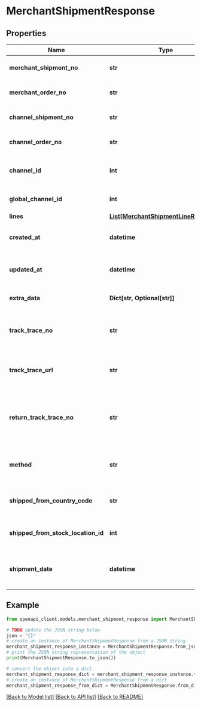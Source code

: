 # MerchantShipmentResponse


## Properties

Name | Type | Description | Notes
------------ | ------------- | ------------- | -------------
**merchant_shipment_no** | **str** | The unique shipment reference used by the Merchant. | 
**merchant_order_no** | **str** | The unique order reference used by the Merchant. | [optional] 
**channel_shipment_no** | **str** | The unique shipment reference used by the Channel. | [optional] 
**channel_order_no** | **str** | The unique order reference used by the Channel. | [optional] 
**channel_id** | **int** | The unique ID of the channel for this specific environment/account. | [optional] 
**global_channel_id** | **int** | The unique ID of the channel across all of ChannelEngine. | [optional] 
**lines** | [**List[MerchantShipmentLineResponse]**](MerchantShipmentLineResponse.md) |  | [optional] 
**created_at** | **datetime** | The date at which the shipment was created in ChannelEngine. | [optional] 
**updated_at** | **datetime** | The date at which the shipment was last modified in ChannelEngine. | [optional] 
**extra_data** | **Dict[str, Optional[str]]** | Extra data on the order. Each item must have an unqiue key | [optional] 
**track_trace_no** | **str** | The unique shipping reference used by the Shipping carrier (track&amp;trace number). | [optional] 
**track_trace_url** | **str** | A link to a page of the carrier where the customer can track the shipping of her package. | [optional] 
**return_track_trace_no** | **str** | The unique return shipping reference that may be used by the Shipping carrier (track &amp; trace number) if the shipment is returned. | [optional] 
**method** | **str** | Shipment method: the carrier used for shipping the package. E.g. DHL, postNL. | [optional] 
**shipped_from_country_code** | **str** | The code of the country from where the package is being shipped. | [optional] 
**shipped_from_stock_location_id** | **int** | The id of the stock location where you ship the package from | [optional] 
**shipment_date** | **datetime** | The date at which the shipment was originally created in the source system (if available). | [optional] 

## Example

```python
from openapi_client.models.merchant_shipment_response import MerchantShipmentResponse

# TODO update the JSON string below
json = "{}"
# create an instance of MerchantShipmentResponse from a JSON string
merchant_shipment_response_instance = MerchantShipmentResponse.from_json(json)
# print the JSON string representation of the object
print(MerchantShipmentResponse.to_json())

# convert the object into a dict
merchant_shipment_response_dict = merchant_shipment_response_instance.to_dict()
# create an instance of MerchantShipmentResponse from a dict
merchant_shipment_response_from_dict = MerchantShipmentResponse.from_dict(merchant_shipment_response_dict)
```
[[Back to Model list]](../README.md#documentation-for-models) [[Back to API list]](../README.md#documentation-for-api-endpoints) [[Back to README]](../README.md)


